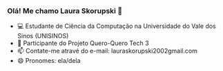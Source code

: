 ### Olá! Me chamo Laura Skorupski 👋


- 💻 Estudante de Ciência da Computação na Universidade do Vale dos Sinos (UNISINOS)
- 🌱 Participante do Projeto Quero-Quero Tech 3
- 📫 Contate-me atravé do e-mail: lauraskorupski2002gmail.com
- 😄 Pronomes: ela/dela
